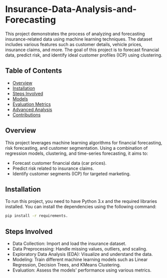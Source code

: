 # Insurance-Data-Analysis-and-Forecasting

This project demonstrates the process of analyzing and forecasting insurance-related data using machine learning techniques. The dataset includes various features such as customer details, vehicle prices, insurance claims, and more. The goal of this project is to forecast financial data, predict risk, and identify ideal customer profiles (ICP) using clustering.

## Table of Contents

- [Overview](#overview)
- [Installation](#installation)
- [Steps Involved](#steps-involved)
- [Models](#models)
- [Evaluation Metrics](#evaluation-metrics)
- [Advanced Analysis](#advanced-analysis)
- [Contributions](#contributions)

## Overview

This project leverages machine learning algorithms for financial forecasting, risk forecasting, and customer segmentation. Using a combination of regression models, clustering, and time-series forecasting, it aims to:

- Forecast customer financial data (car prices).
- Predict risk related to insurance claims.
- Identify customer segments (ICP) for targeted marketing.

## Installation

To run this project, you need to have Python 3.x and the required libraries installed. You can install the dependencies using the following command:

```bash
pip install -r requirements.
```

## Steps Involved
- Data Collection: Import and load the insurance dataset.
- Data Preprocessing: Handle missing values, outliers, and scaling.
- Exploratory Data Analysis (EDA): Visualize and understand the data.
- Modeling: Train different machine learning models such as Linear Regression, Decision Trees, and KMeans Clustering.
- Evaluation: Assess the models' performance using various metrics.
